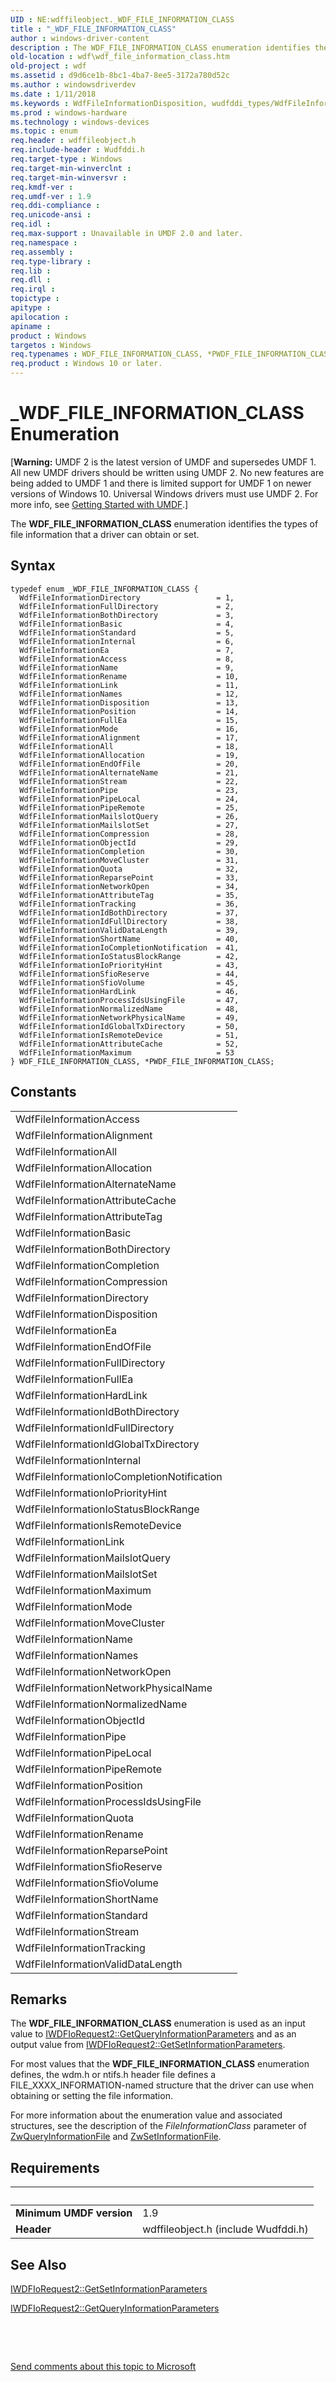 ```yaml
---
UID : NE:wdffileobject._WDF_FILE_INFORMATION_CLASS
title : "_WDF_FILE_INFORMATION_CLASS"
author : windows-driver-content
description : The WDF_FILE_INFORMATION_CLASS enumeration identifies the types of file information that a driver can obtain or set.
old-location : wdf\wdf_file_information_class.htm
old-project : wdf
ms.assetid : d9d6ce1b-8bc1-4ba7-8ee5-3172a780d52c
ms.author : windowsdriverdev
ms.date : 1/11/2018
ms.keywords : WdfFileInformationDisposition, wudfddi_types/WdfFileInformationAll, wudfddi_types/WdfFileInformationNetworkOpen, wdffileobject/WdfFileInformationRename, wudfddi_types/WdfFileInformationEndOfFile, WdfFileInformationAttributeCache, wudfddi_types/WdfFileInformationIdGlobalTxDirectory, wdffileobject/WdfFileInformationAlignment, wudfddi_types/WdfFileInformationCompression, wdffileobject/WdfFileInformationQuota, wdffileobject/WdfFileInformationDirectory, WdfFileInformationNormalizedName, wudfddi_types/WdfFileInformationMoveCluster, WdfFileInformationHardLink, WdfFileInformationPipeRemote, wdffileobject/WdfFileInformationIdFullDirectory, wudfddi_types/WdfFileInformationMailslotSet, wudfddi_types/WDF_FILE_INFORMATION_CLASS, WdfFileInformationIsRemoteDevice, WdfFileInformationNames, WdfFileInformationStream, wdffileobject/WdfFileInformationIsRemoteDevice, wudfddi_types/WdfFileInformationRename, WdfFileInformationAlternateName, wdffileobject/WdfFileInformationDisposition, wdffileobject/WdfFileInformationTracking, wdffileobject/WdfFileInformationAllocation, WdfFileInformationStandard, wdffileobject/WdfFileInformationStandard, wudfddi_types/WdfFileInformationFullEa, WdfFileInformationSfioReserve, wdffileobject/WdfFileInformationSfioReserve, wdffileobject/WdfFileInformationInternal, wudfddi_types/WdfFileInformationBothDirectory, wudfddi_types/WdfFileInformationName, wudfddi_types/WdfFileInformationSfioReserve, wdffileobject/WdfFileInformationNames, wudfddi_types/WdfFileInformationAccess, WdfFileInformationBasic, WdfFileInformationCompletion, wdffileobject/WdfFileInformationCompletion, WdfFileInformationReparsePoint, wudfddi_types/WdfFileInformationMaximum, wudfddi_types/WdfFileInformationIdFullDirectory, wdffileobject/WdfFileInformationIoPriorityHint, WdfFileInformationRename, WdfFileInformationIdGlobalTxDirectory, WdfFileInformationPosition, WdfFileInformationMoveCluster, wudfddi_types/WdfFileInformationAlignment, wdffileobject/WdfFileInformationEndOfFile, wdffileobject/WdfFileInformationProcessIdsUsingFile, WdfFileInformationTracking, wdffileobject/WdfFileInformationName, WdfFileInformationValidDataLength, wudfddi_types/WdfFileInformationNetworkPhysicalName, wdffileobject/WdfFileInformationNormalizedName, wdffileobject/WdfFileInformationPipeRemote, wudfddi_types/WdfFileInformationAlternateName, wdffileobject/WdfFileInformationValidDataLength, wdffileobject/WdfFileInformationAccess, WdfFileInformationMailslotQuery, wdffileobject/WdfFileInformationNetworkOpen, WdfFileInformationIdFullDirectory, WdfFileInformationEndOfFile, wudfddi_types/WdfFileInformationStream, wdffileobject/WdfFileInformationMode, wdffileobject/WdfFileInformationNetworkPhysicalName, wdffileobject/WdfFileInformationMaximum, wdffileobject/WdfFileInformationAlternateName, WdfFileInformationInternal, wudfddi_types/WdfFileInformationSfioVolume, wdffileobject/WDF_FILE_INFORMATION_CLASS, WdfFileInformationAlignment, WdfFileInformationPipe, wdffileobject/WdfFileInformationIoCompletionNotification, wudfddi_types/WdfFileInformationMailslotQuery, wudfddi_types/WdfFileInformationPipeRemote, wudfddi_types/WdfFileInformationValidDataLength, wdffileobject/WdfFileInformationIoStatusBlockRange, wdf.wdf_file_information_class, WdfFileInformationIoCompletionNotification, wdffileobject/WdfFileInformationAll, wdffileobject/PWDF_FILE_INFORMATION_CLASS, wudfddi_types/WdfFileInformationFullDirectory, wdffileobject/WdfFileInformationAttributeTag, wudfddi_types/WdfFileInformationIsRemoteDevice, wudfddi_types/WdfFileInformationLink, WdfFileInformationShortName, wdffileobject/WdfFileInformationCompression, WdfFileInformationFullEa, wudfddi_types/WdfFileInformationStandard, WdfFileInformationEa, WdfFileInformationAll, WdfFileInformationAllocation, wudfddi_types/WdfFileInformationNormalizedName, wudfddi_types/WdfFileInformationDisposition, wudfddi_types/WdfFileInformationMode, wudfddi_types/WdfFileInformationTracking, wudfddi_types/WdfFileInformationObjectId, wdffileobject/WdfFileInformationMailslotSet, wdffileobject/WdfFileInformationBasic, WdfFileInformationLink, WdfFileInformationQuota, wdffileobject/WdfFileInformationMoveCluster, wudfddi_types/WdfFileInformationPipeLocal, WdfFileInformationAttributeTag, wdffileobject/WdfFileInformationIdBothDirectory, wdffileobject/WdfFileInformationSfioVolume, wudfddi_types/WdfFileInformationAttributeTag, wudfddi_types/WdfFileInformationDirectory, WdfFileInformationProcessIdsUsingFile, wdffileobject/WdfFileInformationEa, wudfddi_types/WdfFileInformationReparsePoint, WdfFileInformationBothDirectory, wudfddi_types/WdfFileInformationQuota, wudfddi_types/WdfFileInformationBasic, wudfddi_types/WdfFileInformationEa, wudfddi_types/WdfFileInformationAllocation, WdfFileInformationPipeLocal, wudfddi_types/WdfFileInformationIoCompletionNotification, wdffileobject/WdfFileInformationLink, WdfFileInformationDirectory, wdffileobject/WdfFileInformationReparsePoint, WdfFileInformationMaximum, WdfFileInformationObjectId, wudfddi_types/WdfFileInformationIoPriorityHint, wudfddi_types/WdfFileInformationInternal, WdfFileInformationMode, wdffileobject/WdfFileInformationStream, WdfFileInformationCompression, WdfFileInformationSfioVolume, wudfddi_types/PWDF_FILE_INFORMATION_CLASS, WdfFileInformationIdBothDirectory, wdffileobject/WdfFileInformationHardLink, wdffileobject/WdfFileInformationObjectId, wdffileobject/WdfFileInformationShortName, WdfFileInformationFullDirectory, wdffileobject/WdfFileInformationFullEa, wudfddi_types/WdfFileInformationCompletion, umdfstructs_ffc1a1df-4784-4dd7-8bc7-f134554834bc.xml, wudfddi_types/WdfFileInformationHardLink, wudfddi_types/WdfFileInformationAttributeCache, PWDF_FILE_INFORMATION_CLASS, wdffileobject/WdfFileInformationBothDirectory, wdffileobject/WdfFileInformationPosition, WDF_FILE_INFORMATION_CLASS enumeration, wudfddi_types/WdfFileInformationPosition, wudfddi_types/WdfFileInformationIoStatusBlockRange, *PWDF_FILE_INFORMATION_CLASS, WdfFileInformationNetworkOpen, wdffileobject/WdfFileInformationPipe, wdffileobject/WdfFileInformationMailslotQuery, PWDF_FILE_INFORMATION_CLASS enumeration pointer, wudfddi_types/WdfFileInformationShortName, wudfddi_types/WdfFileInformationProcessIdsUsingFile, umdf.wdf_file_information_class, WdfFileInformationNetworkPhysicalName, wdffileobject/WdfFileInformationAttributeCache, WdfFileInformationIoPriorityHint, wdffileobject/WdfFileInformationFullDirectory, wdffileobject/WdfFileInformationIdGlobalTxDirectory, WdfFileInformationName, wudfddi_types/WdfFileInformationNames, wudfddi_types/WdfFileInformationPipe, _WDF_FILE_INFORMATION_CLASS, wdffileobject/WdfFileInformationPipeLocal, wudfddi_types/WdfFileInformationIdBothDirectory, WdfFileInformationMailslotSet, WDF_FILE_INFORMATION_CLASS, WdfFileInformationIoStatusBlockRange, WdfFileInformationAccess
ms.prod : windows-hardware
ms.technology : windows-devices
ms.topic : enum
req.header : wdffileobject.h
req.include-header : Wudfddi.h
req.target-type : Windows
req.target-min-winverclnt : 
req.target-min-winversvr : 
req.kmdf-ver : 
req.umdf-ver : 1.9
req.ddi-compliance : 
req.unicode-ansi : 
req.idl : 
req.max-support : Unavailable in UMDF 2.0 and later.
req.namespace : 
req.assembly : 
req.type-library : 
req.lib : 
req.dll : 
req.irql : 
topictype : 
apitype : 
apilocation : 
apiname : 
product : Windows
targetos : Windows
req.typenames : WDF_FILE_INFORMATION_CLASS, *PWDF_FILE_INFORMATION_CLASS
req.product : Windows 10 or later.
---
```


# _WDF_FILE_INFORMATION_CLASS Enumeration
<p class="CCE_Message">[<b>Warning:</b> UMDF 2 is the latest version of UMDF and supersedes UMDF 1.  All new UMDF drivers should be written using UMDF 2.  No new features are being added to UMDF 1 and there is limited support for UMDF 1 on newer versions of Windows 10.  Universal Windows drivers must use UMDF 2.  For more info, see <a href="https://docs.microsoft.com/en-us/windows-hardware/drivers/wdf/getting-started-with-umdf-version-2">Getting Started with UMDF</a>.]

The <b>WDF_FILE_INFORMATION_CLASS</b> enumeration identifies the types of file information that a driver can obtain or set.

## Syntax
````
typedef enum _WDF_FILE_INFORMATION_CLASS { 
  WdfFileInformationDirectory                 = 1,
  WdfFileInformationFullDirectory             = 2,
  WdfFileInformationBothDirectory             = 3,
  WdfFileInformationBasic                     = 4,
  WdfFileInformationStandard                  = 5,
  WdfFileInformationInternal                  = 6,
  WdfFileInformationEa                        = 7,
  WdfFileInformationAccess                    = 8,
  WdfFileInformationName                      = 9,
  WdfFileInformationRename                    = 10,
  WdfFileInformationLink                      = 11,
  WdfFileInformationNames                     = 12,
  WdfFileInformationDisposition               = 13,
  WdfFileInformationPosition                  = 14,
  WdfFileInformationFullEa                    = 15,
  WdfFileInformationMode                      = 16,
  WdfFileInformationAlignment                 = 17,
  WdfFileInformationAll                       = 18,
  WdfFileInformationAllocation                = 19,
  WdfFileInformationEndOfFile                 = 20,
  WdfFileInformationAlternateName             = 21,
  WdfFileInformationStream                    = 22,
  WdfFileInformationPipe                      = 23,
  WdfFileInformationPipeLocal                 = 24,
  WdfFileInformationPipeRemote                = 25,
  WdfFileInformationMailslotQuery             = 26,
  WdfFileInformationMailslotSet               = 27,
  WdfFileInformationCompression               = 28,
  WdfFileInformationObjectId                  = 29,
  WdfFileInformationCompletion                = 30,
  WdfFileInformationMoveCluster               = 31,
  WdfFileInformationQuota                     = 32,
  WdfFileInformationReparsePoint              = 33,
  WdfFileInformationNetworkOpen               = 34,
  WdfFileInformationAttributeTag              = 35,
  WdfFileInformationTracking                  = 36,
  WdfFileInformationIdBothDirectory           = 37,
  WdfFileInformationIdFullDirectory           = 38,
  WdfFileInformationValidDataLength           = 39,
  WdfFileInformationShortName                 = 40,
  WdfFileInformationIoCompletionNotification  = 41,
  WdfFileInformationIoStatusBlockRange        = 42,
  WdfFileInformationIoPriorityHint            = 43,
  WdfFileInformationSfioReserve               = 44,
  WdfFileInformationSfioVolume                = 45,
  WdfFileInformationHardLink                  = 46,
  WdfFileInformationProcessIdsUsingFile       = 47,
  WdfFileInformationNormalizedName            = 48,
  WdfFileInformationNetworkPhysicalName       = 49,
  WdfFileInformationIdGlobalTxDirectory       = 50,
  WdfFileInformationIsRemoteDevice            = 51,
  WdfFileInformationAttributeCache            = 52,
  WdfFileInformationMaximum                   = 53
} WDF_FILE_INFORMATION_CLASS, *PWDF_FILE_INFORMATION_CLASS;
````

## Constants

<table>

<tr>
<td>WdfFileInformationAccess</td>
<td></td>
</tr>

<tr>
<td>WdfFileInformationAlignment</td>
<td></td>
</tr>

<tr>
<td>WdfFileInformationAll</td>
<td></td>
</tr>

<tr>
<td>WdfFileInformationAllocation</td>
<td></td>
</tr>

<tr>
<td>WdfFileInformationAlternateName</td>
<td></td>
</tr>

<tr>
<td>WdfFileInformationAttributeCache</td>
<td></td>
</tr>

<tr>
<td>WdfFileInformationAttributeTag</td>
<td></td>
</tr>

<tr>
<td>WdfFileInformationBasic</td>
<td></td>
</tr>

<tr>
<td>WdfFileInformationBothDirectory</td>
<td></td>
</tr>

<tr>
<td>WdfFileInformationCompletion</td>
<td></td>
</tr>

<tr>
<td>WdfFileInformationCompression</td>
<td></td>
</tr>

<tr>
<td>WdfFileInformationDirectory</td>
<td></td>
</tr>

<tr>
<td>WdfFileInformationDisposition</td>
<td></td>
</tr>

<tr>
<td>WdfFileInformationEa</td>
<td></td>
</tr>

<tr>
<td>WdfFileInformationEndOfFile</td>
<td></td>
</tr>

<tr>
<td>WdfFileInformationFullDirectory</td>
<td></td>
</tr>

<tr>
<td>WdfFileInformationFullEa</td>
<td></td>
</tr>

<tr>
<td>WdfFileInformationHardLink</td>
<td></td>
</tr>

<tr>
<td>WdfFileInformationIdBothDirectory</td>
<td></td>
</tr>

<tr>
<td>WdfFileInformationIdFullDirectory</td>
<td></td>
</tr>

<tr>
<td>WdfFileInformationIdGlobalTxDirectory</td>
<td></td>
</tr>

<tr>
<td>WdfFileInformationInternal</td>
<td></td>
</tr>

<tr>
<td>WdfFileInformationIoCompletionNotification</td>
<td></td>
</tr>

<tr>
<td>WdfFileInformationIoPriorityHint</td>
<td></td>
</tr>

<tr>
<td>WdfFileInformationIoStatusBlockRange</td>
<td></td>
</tr>

<tr>
<td>WdfFileInformationIsRemoteDevice</td>
<td></td>
</tr>

<tr>
<td>WdfFileInformationLink</td>
<td></td>
</tr>

<tr>
<td>WdfFileInformationMailslotQuery</td>
<td></td>
</tr>

<tr>
<td>WdfFileInformationMailslotSet</td>
<td></td>
</tr>

<tr>
<td>WdfFileInformationMaximum</td>
<td></td>
</tr>

<tr>
<td>WdfFileInformationMode</td>
<td></td>
</tr>

<tr>
<td>WdfFileInformationMoveCluster</td>
<td></td>
</tr>

<tr>
<td>WdfFileInformationName</td>
<td></td>
</tr>

<tr>
<td>WdfFileInformationNames</td>
<td></td>
</tr>

<tr>
<td>WdfFileInformationNetworkOpen</td>
<td></td>
</tr>

<tr>
<td>WdfFileInformationNetworkPhysicalName</td>
<td></td>
</tr>

<tr>
<td>WdfFileInformationNormalizedName</td>
<td></td>
</tr>

<tr>
<td>WdfFileInformationObjectId</td>
<td></td>
</tr>

<tr>
<td>WdfFileInformationPipe</td>
<td></td>
</tr>

<tr>
<td>WdfFileInformationPipeLocal</td>
<td></td>
</tr>

<tr>
<td>WdfFileInformationPipeRemote</td>
<td></td>
</tr>

<tr>
<td>WdfFileInformationPosition</td>
<td></td>
</tr>

<tr>
<td>WdfFileInformationProcessIdsUsingFile</td>
<td></td>
</tr>

<tr>
<td>WdfFileInformationQuota</td>
<td></td>
</tr>

<tr>
<td>WdfFileInformationRename</td>
<td></td>
</tr>

<tr>
<td>WdfFileInformationReparsePoint</td>
<td></td>
</tr>

<tr>
<td>WdfFileInformationSfioReserve</td>
<td></td>
</tr>

<tr>
<td>WdfFileInformationSfioVolume</td>
<td></td>
</tr>

<tr>
<td>WdfFileInformationShortName</td>
<td></td>
</tr>

<tr>
<td>WdfFileInformationStandard</td>
<td></td>
</tr>

<tr>
<td>WdfFileInformationStream</td>
<td></td>
</tr>

<tr>
<td>WdfFileInformationTracking</td>
<td></td>
</tr>

<tr>
<td>WdfFileInformationValidDataLength</td>
<td></td>
</tr>
</table>

## Remarks

The <b>WDF_FILE_INFORMATION_CLASS</b> enumeration is used as an input value to <a href="https://msdn.microsoft.com/library/windows/hardware/ff558997">IWDFIoRequest2::GetQueryInformationParameters</a> and as an output value from <a href="https://msdn.microsoft.com/library/windows/hardware/ff559009">IWDFIoRequest2::GetSetInformationParameters</a>.

For most values that the <b>WDF_FILE_INFORMATION_CLASS</b> enumeration defines, the wdm.h or ntifs.h header file defines a FILE_XXXX_INFORMATION-named structure that the driver can use when obtaining or setting the file information.

For more information about the enumeration value and associated structures, see the description of the <i>FileInformationClass</i> parameter of <a href="..\wdm\nf-wdm-zwqueryinformationfile.md">ZwQueryInformationFile</a> and <a href="..\wdm\nf-wdm-zwsetinformationfile.md">ZwSetInformationFile</a>.

## Requirements
| &nbsp; | &nbsp; |
| ---- |:---- |
| **Minimum UMDF version** | 1.9 |
| **Header** | wdffileobject.h (include Wudfddi.h) |

## See Also

<a href="https://msdn.microsoft.com/library/windows/hardware/ff559009">IWDFIoRequest2::GetSetInformationParameters</a>

<a href="https://msdn.microsoft.com/library/windows/hardware/ff558997">IWDFIoRequest2::GetQueryInformationParameters</a>

 

 

<a href="mailto:wsddocfb@microsoft.com?subject=Documentation%20feedback [wdf\wdf]:%20WDF_FILE_INFORMATION_CLASS enumeration%20 RELEASE:%20(1/11/2018)&amp;body=%0A%0APRIVACY STATEMENT%0A%0AWe use your feedback to improve the documentation. We don't use your email address for any other purpose, and we'll remove your email address from our system after the issue that you're reporting is fixed. While we're working to fix this issue, we might send you an email message to ask for more info. Later, we might also send you an email message to let you know that we've addressed your feedback.%0A%0AFor more info about Microsoft's privacy policy, see http://privacy.microsoft.com/en-us/default.aspx." title="Send comments about this topic to Microsoft">Send comments about this topic to Microsoft</a>